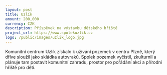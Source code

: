 ```yaml
---
layout: post
title: Uzlík
amount: 200,000
currency: CZK
description: Příspěvek na výstavbu dětského hřiště
project_url: https://www.spolekuzlik.cz
logo: /public/images/uzlik_logo.jpg
---
```


Komunitní centrum Uzlík získalo k užívání pozemek v centru Plzně, který dříve sloužil jako skládka autovraků. Spolek pozemek vyčistil, zkulturnil a plánuje tam postavit komunitní zahradu, prostor pro pořádání akcí a přírodní hřiště pro děti.
